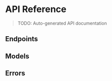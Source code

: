 # API Reference

> TODO: Auto-generated API documentation

## Endpoints
<!-- TODO: All endpoints -->

## Models
<!-- TODO: Request/response models -->

## Errors
<!-- TODO: Error codes and messages -->
